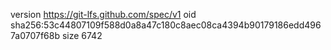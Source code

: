 version https://git-lfs.github.com/spec/v1
oid sha256:53c44807109f588d0a8a47c180c8aec08ca4394b90179186edd4967a0707f68b
size 6742
